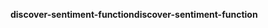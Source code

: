 <span data-ttu-id="d80bd-101">**discover-sentiment-function**</span><span class="sxs-lookup"><span data-stu-id="d80bd-101">**discover-sentiment-function**</span></span>